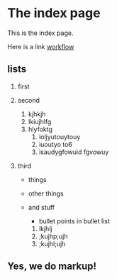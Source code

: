 # The index page

This is the index page.

Here is a link [workflow](pages/basic-git-workflow.md)
## lists

1. first
2. second
   1. kjhkjh
   2. lkiujhlfg
   3. hlyfoktg
      1. ioljyutouytouy
      2. iuoutyo to6
      3. isaudygfowuid fgvowuy

3. third

   - things
   - other things
   - and stuff
  
     - bullet points in bullet list
     1. lkjhlj
     2. ;kujhp;ujh
     3. ;kujhl;ujh

## Yes, we do markup!    

